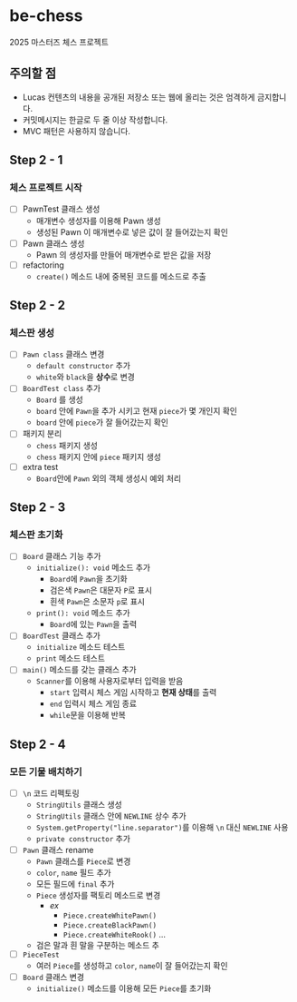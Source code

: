 # be-chess

2025 마스터즈 체스 프로젝트

## 주의할 점

- Lucas 컨텐츠의 내용을 공개된 저장소 또는 웹에 올리는 것은 엄격하게 금지합니다.
- 커밋메시지는 한글로 두 줄 이상 작성합니다.
- MVC 패턴은 사용하지 않습니다.

## Step 2 - 1

### 체스 프로젝트 시작

- [ ] PawnTest 클래스 생성
  - 매개변수 생성자를 이용해 Pawn 생성
  - 생성된 Pawn 이 매개변수로 넣은 값이 잘 들어갔는지 확인
- [ ] Pawn 클래스 생성
  - Pawn 의 생성자를 만들어 매개변수로 받은 값을 저장
- [ ] refactoring
  - `create()` 메소드 내에 중복된 코드를 메소드로 추출

## Step 2 - 2

### 체스판 생성

- [ ] `Pawn class` 클래스 변경
  - `default constructor` 추가
  - `white`와 `black`을 **상수**로 변경
- [ ] `BoardTest class` 추가
  - `Board` 를 생성
  - `board` 안에 `Pawn`을 추가 시키고 현재 `piece`가 몇 개인지 확인
  - `board` 안에 `piece`가 잘 들어갔는지 확인
- [ ] 패키지 분리
  - `chess` 패키지 생성
  - `chess` 패키지 안에 `piece` 패키지 생성
- [ ] extra test
  -  `Board`안에 `Pawn` 외의 객체 생성시 예외 처리

## Step 2 - 3

### 체스판 초기화

- [ ] `Board` 클래스 기능 추가
  - `initialize(): void` 메소드 추가
    - `Board`에 `Pawn`을 초기화
    - 검은색 `Pawn`은 대문자 `P`로 표시
    - 흰색 `Pawn`은 소문자 `p`로 표시
  - `print(): void` 메소드 추가
    - `Board`에 있는 `Pawn`을 출력
- [ ] `BoardTest` 클래스 추가
  - `initialize` 메소드 테스트
  - `print` 메소드 테스트
- [ ] `main()` 메소드를 갖는 클래스 추가
  - `Scanner`를 이용해 사용자로부터 입력을 받음
    - `start` 입력시 체스 게임 시작하고 **현재 상태**를 출력
    - `end` 입력시 체스 게임 종료
    - `while`문을 이용해 반복

## Step 2 - 4

### 모든 기물 배치하기

- [ ] `\n` 코드 리펙토링
  - `StringUtils` 클래스 생성
  - `StringUtils` 클래스 안에 `NEWLINE` 상수 추가
  - `System.getProperty("line.separator")`를 이용해 `\n` 대신 `NEWLINE` 사용
  - `private constructor` 추가
- [ ] `Pawn` 클래스 rename
  - `Pawn` 클래스를 `Piece`로 변경
  - `color`, `name` 필드 추가
  - 모든 필드에 `final` 추가
  - `Piece` 생성자를 팩토리 메소드로 변경
    - _ex_
      - `Piece.createWhitePawn()`
      - `Piece.createBlackPawn()`
      - `Piece.createWhiteRook()` ...
  - 검은 말과 흰 말을 구분하는 메소드 추
- [ ] `PieceTest`
  - 여러 `Piece`를 생성하고 `color`, `name`이 잘 들어갔는지 확인
- [ ] `Board` 클래스 변경
  - `initialize()` 메소드를 이용해 모든 `Piece`를 초기화
